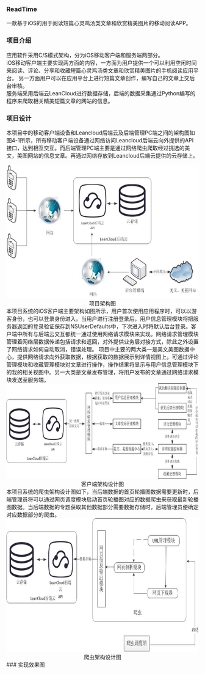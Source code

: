 ### ReadTime
一款基于iOS的用于阅读短篇心灵鸡汤类文章和欣赏精美图片的移动阅读APP。
### 项目介绍
应用软件采用C/S模式架构，分为iOS移动客户端和服务端两部分。</br>
iOS移动客户端主要实现两方面的内容，一方面为用户提供一个可以利用空闲时间来阅读、评论、分享和收藏短篇心灵鸡汤类文章和欣赏精美图片的手机阅读应用平台。
另一方面用户可以在应用平台上进行短篇文章创作，编写自己的文章上交后台审核。</br>
服务端采用后端云LeanCloud进行数据存储，后端的数据采集通过Python编写的程序来爬取相关精美短篇文章的网站的信息。</br>
### 项目设计
本项目中的移动客户端设备和Leancloud后端云及后端管理PC端之间的架构图如图4-1所示，所有移动客户端设备通过网络访问Leancloud后端云向外提供的API接口，达到相互交互。而后端管理PC端主要是通过网络爬虫爬取经过挑选的美文，美图网站的信息文章。再通过网络存放到Leancloud后端云提供的云存储上。</br>
<div align=center>
<img src="./jpg/项目架构图.jpg" width = "600" height = "350" alt="项目架构图" />
</div>
<div align=center >项目架构图 </div>
本项目系统的iOS客户端主要架构如图所示，用户首次使用应用程序时，可以以游客身份，也可以登录身份进入。当用户进行注册登录后，用户信息管理模块将把服务器返回的登录验证保存到NSUserDefaults中，下次进入时将默认后台登录。客户端中所有与后端云交互都统一通过使用网络请求模块来实现。网络请求管理模块管理着网络层数据传递包括请求和返回，对外提供业务层对接方式，除此之外设置了网络请求如何自动取消，错误处理。
项目中主要的两大类一是美文美图数据中心，提供网络请求向外获取数据，根据获取的数据展示到详情视图上。可通过评论管理模块和收藏管理模块对文章进行操作，操作结果将显示与用户信息管理模块下的我的相关视图中。另一大类是文章发布管理，将用户发布的文章通过网络请求模块发送至服务端。</br>
<div align=center>
<img src="./jpg/客户端架构设计图.jpg" width = "600" height = "250" alt="客户端架构设计图" />
</div>
<div align=center >客户端架构设计图 </div>
本项目系统的爬虫架构设计图如下，当后端数据的首页轮播图数据需要更新时，后端管理员将可以通过网页调度模块启动首页轮播图对应的数据爬虫来获取最新轮播图数据。当后端数据的专题获取其他数据部分需要数据存储时，后端管理员便确定对应数据部分的爬虫。
<div align=center>
<img src="./jpg/爬虫架构设计图.jpg" width = "600" height = "350" alt="爬虫架构设计图" />
</div>
<div align=center >爬虫架构设计图 </div>
### 实现效果图


